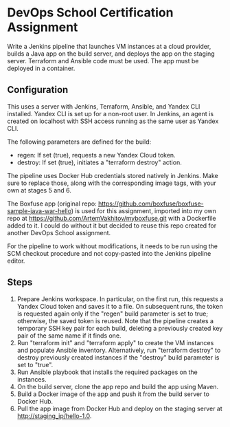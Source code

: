 # DevOps School Certification Assignment

Write a Jenkins pipeline that launches VM instances at a cloud provider, builds a Java app on the build server, and deploys the app on the staging server. Terraform and Ansible code must be used. The app must be deployed in a container.

## Configuration

This uses a server with Jenkins, Terraform, Ansible, and Yandex CLI installed. Yandex CLI is set up for a non-root user. In Jenkins, an agent is created on localhost with SSH access running as the same user as Yandex CLI.

The following parameters are defined for the build:
- regen: If set (true), requests a new Yandex Cloud token.
- destroy: If set (true), initiates a "terraform destroy" action.

The pipeline uses Docker Hub credentials stored natively in Jenkins. Make sure to replace those, along with the corresponding image tags, with your own at stages 5 and 6.

The Boxfuse app (original repo: <https://github.com/boxfuse/boxfuse-sample-java-war-hello>) is used for this assignment, imported into my own repo at <https://github.com/ArtemVakhitov/myboxfuse.git> with a Dockerfile added to it. I could do without it but decided to reuse this repo created for another DevOps School assignment.

For the pipeline to work without modifications, it needs to be run using the SCM checkout procedure and not copy-pasted into the Jenkins pipeline editor.

## Steps

1. Prepare Jenkins workspace. In particular, on the first run, this requests a Yandex Cloud token and saves it to a file. On subsequent runs, the token is requested again only if the "regen" build parameter is set to true; otherwise, the saved token is reused.
Note that the pipeline creates a temporary SSH key pair for each build, deleting a previously created key pair of the same name if it finds one.
2. Run "terraform init" and "terraform apply" to create the VM instances and populate Ansible inventory. Alternatively, run "terraform destroy" to destroy previously created instances if the "destroy" build parameter is set to "true".
3. Run Ansible playbook that installs the required packages on the instances.
4. On the build server, clone the app repo and build the app using Maven.
5. Build a Docker image of the app and push it from the build server to Docker Hub.
6. Pull the app image from Docker Hub and deploy on the staging server at <http://staging_ip/hello-1.0>.